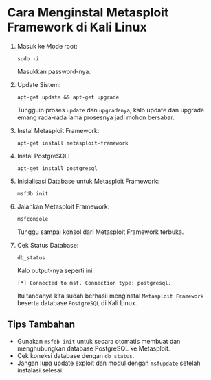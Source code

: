 # Cara Menginstal Metasploit Framework di Kali Linux

1. Masuk ke Mode root:

   ```
   sudo -i
   ```

   Masukkan password-nya.

2. Update Sistem:

   ```
   apt-get update && apt-get upgrade
   ```

   Tungguin proses `update` dan `upgradenya`, kalo update dan upgrade emang rada-rada lama prosesnya jadi mohon bersabar.
   
4. Instal Metasploit Framework:

   ```
   apt-get install metasploit-framework
   ```

5. Instal PostgreSQL:

   ```
   apt-get install postgresql
   ```

6. Inisialisasi Database untuk Metasploit Framework: 

   ```
   msfdb init
   ```

7. Jalankan Metasploit Framework:

   ```
   msfconsole
   ```

   Tunggu sampai konsol dari Metasploit Framework terbuka.

7. Cek Status Database:

   ```
   db_status
   ```

   Kalo output-nya seperti ini:
   
   ```
   [*] Connected to msf. Connection type: postgresql.
   ```

   Itu tandanya kita sudah berhasil menginstal `Metasploit Framework` beserta database `PostgreSQL` di Kali Linux.
   
## Tips Tambahan

- Gunakan `msfdb init` untuk secara otomatis membuat dan menghubungkan database PostgreSQL ke Metasploit.
- Cek koneksi database dengan `db_status`.
- Jangan lupa update exploit dan modul dengan `msfupdate` setelah instalasi selesai.
